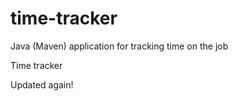 # time-tracker
Java (Maven) application for tracking time on the job

Time tracker

Updated again!

